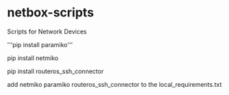 # netbox-scripts
Scripts for Network Devices

'''pip install paramiko'''

pip install netmiko

pip install routeros_ssh_connector

add netmiko paramiko routeros_ssh_connector to the local_requirements.txt
